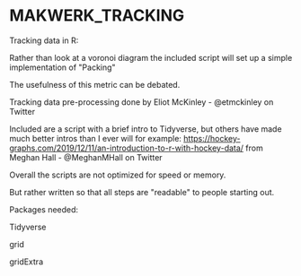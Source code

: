 # MAKWERK_TRACKING
Tracking data in R:

Rather than look at a voronoi diagram the included script will set up a simple implementation of "Packing"

The usefulness of this metric can be debated.

Tracking data pre-processing done by Eliot McKinley - @etmckinley on Twitter

Included are a script with a brief intro to Tidyverse, but others have made much better intros than I ever will for example:
https://hockey-graphs.com/2019/12/11/an-introduction-to-r-with-hockey-data/ from Meghan Hall - @MeghanMHall on Twitter


Overall the scripts are not optimized for speed or memory.

But rather written so that all steps are "readable" to people starting out.


Packages needed:

Tidyverse

grid

gridExtra
